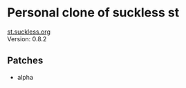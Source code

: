 # Personal clone of suckless st
[st.suckless.org](https://st.suckless.org)<br/>
Version: 0.8.2

## Patches
* alpha
